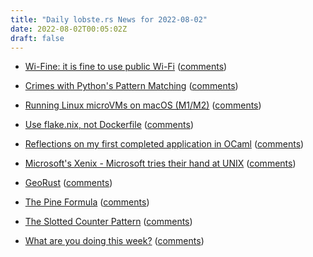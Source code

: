 ```yaml
---
title: "Daily lobste.rs News for 2022-08-02"
date: 2022-08-02T00:05:02Z
draft: false
---
```






- [Wi-Fine: it is fine to use public Wi-Fi](https://wifine.gitlab.io/)
  ([comments](https://lobste.rs/s/ljdnnd/wi_fine_it_is_fine_use_public_wi_fi))



- [Crimes with Python's Pattern Matching](https://www.hillelwayne.com/post/python-abc/)
  ([comments](https://lobste.rs/s/exqimq/crimes_with_python_s_pattern_matching))



- [Running Linux microVMs on macOS (M1/M2)](https://slp.prose.sh/running-microvms-on-m1)
  ([comments](https://lobste.rs/s/8mw8sg/running_linux_microvms_on_macos_m1_m2))



- [Use flake.nix, not Dockerfile](https://youtu.be/0uixRE8xlbY)
  ([comments](https://lobste.rs/s/ilgax7/use_flake_nix_not_dockerfile))



- [Reflections on my first completed application in OCaml](https://discuss.ocaml.org/t/reflections-on-my-first-completed-application-in-ocaml/6768)
  ([comments](https://lobste.rs/s/o5djs1/reflections_on_my_first_completed))



- [Microsoft's Xenix - Microsoft tries their hand at UNIX](https://computeradsfromthepast.substack.com/p/microsofts-xenix)
  ([comments](https://lobste.rs/s/6ge1cy/microsoft_s_xenix_microsoft_tries_their))



- [GeoRust](https://georust.org/)
  ([comments](https://lobste.rs/s/rqnlaj/georust))



- [The Pine Formula](https://tuxphones.com/pine-formula/)
  ([comments](https://lobste.rs/s/606cll/pine_formula))



- [The Slotted Counter Pattern](https://planetscale.com/blog/the-slotted-counter-pattern)
  ([comments](https://lobste.rs/s/zqgkrg/slotted_counter_pattern))



- [What are you doing this week?]()
  ([comments](https://lobste.rs/s/utlely/what_are_you_doing_this_week))


